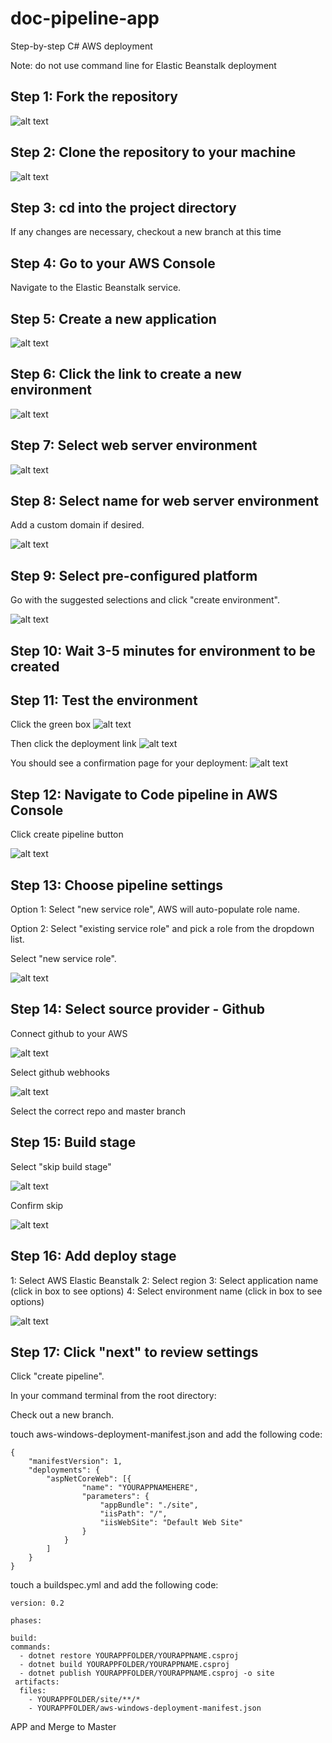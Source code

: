 # doc-pipeline-app
Step-by-step C# AWS deployment

Note: do not use command line for Elastic Beanstalk deployment

## Step 1: Fork the repository
![alt text](/assets/fork-repo.png "fork repository")

## Step 2: Clone the repository to your machine
![alt text](/assets/clone-repo.png "fork repository")


## Step 3: cd into the project directory
If any changes are necessary, checkout a new branch at this time

## Step 4: Go to your AWS Console
Navigate to the Elastic Beanstalk service.

## Step 5: Create a new application
![alt text](/assets/create-application.png "fork repository")

## Step 6: Click the link to create a new environment
![alt text](/assets/create-environment.png "fork repository")

## Step 7: Select web server environment
![alt text](/assets/select-web-server.png "fork repository")

## Step 8: Select name for web server environment
Add a custom domain if desired.

![alt text](/assets/name-webserver-env.png "fork repository")

## Step 9: Select pre-configured platform
Go with the suggested selections and click "create environment".

 ![alt text](/assets/configuration.png "fork repository")

## Step 10: Wait 3-5 minutes for environment to be created

## Step 11: Test the environment

Click the green box
![alt text](/assets/application-box.png "fork repository")

Then click the deployment link
![alt text](/assets/deployed-link.png "fork repository")

You should see a confirmation page for your deployment:
![alt text](/assets/confirmed-deployment.png "fork repository")

## Step 12: Navigate to Code pipeline in AWS Console

Click create pipeline button

![alt text](/assets/create-pipeline.png "fork repository")

## Step 13: Choose pipeline settings
Option 1: Select "new service role", AWS will auto-populate role name.

Option 2: Select "existing service role" and pick a role from the dropdown list.

Select "new service role".

![alt text](/assets/choose-pipeline-settings.png "fork repository")

## Step 14: Select source provider - Github

Connect github to your AWS

![alt text](/assets/connect-github.png "fork repository")

Select github webhooks

![alt text](/assets/webhooks.png "fork repository")

Select the correct repo and master branch

## Step 15: Build stage
Select "skip build stage"

![alt text](/assets/skip-build.png "fork repository")

Confirm skip

![alt text](/assets/skip.png "fork repository")

## Step 16: Add deploy stage
1: Select AWS Elastic Beanstalk
2: Select region
3: Select application name (click in box to see options)
4: Select environment name (click in box to see options)

![alt text](/assets/deploy-stage.png "fork repository")

## Step 17: Click "next" to review settings

Click "create pipeline".

In your command terminal from the root directory:

Check out a new branch.

touch aws-windows-deployment-manifest.json and add the following code:
```
{
    "manifestVersion": 1,
    "deployments": {
        "aspNetCoreWeb": [{
                "name": "YOURAPPNAMEHERE",
                "parameters": {
                    "appBundle": "./site",
                    "iisPath": "/",
                    "iisWebSite": "Default Web Site"
                }
            }
        ]
    }
}
```

touch a buildspec.yml and add the following code:

```
version: 0.2

phases:

build:
commands:
  - dotnet restore YOURAPPFOLDER/YOURAPPNAME.csproj
  - dotnet build YOURAPPFOLDER/YOURAPPNAME.csproj
  - dotnet publish YOURAPPFOLDER/YOURAPPNAME.csproj -o site
 artifacts:
  files:
    - YOURAPPFOLDER/site/**/*
    - YOURAPPFOLDER/aws-windows-deployment-manifest.json
```

APP and Merge to Master
